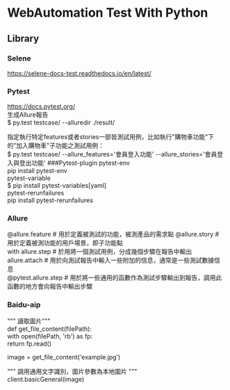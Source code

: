 # WebAutomation Test With Python  
## Library   
### Selene   
<https://selene-docs-test.readthedocs.io/en/latest/>   

### Pytest 
<https://docs.pytest.org/>  
生成Allure報告  
	$ py.test testcase/ --alluredir ./result/    

指定執行特定features或者stories一部皆測試用例，比如執行"購物車功能"下的"加入購物車"子功能之測試用例：   
	$ py.test testcase/ --allure_features='會員登入功能' --allure_stories='會員登入與登出功能'
###Pytest-plugin
pytest-env  
pip install pytest-env  
pytest-variable  
$ pip install pytest-variables[yaml]  
pytest-rerunfailures  
pip install pytest-rerunfailures  
### Allure  
@allure.feature # 用於定義被測試的功能，被測產品的需求點 
@allure.story # 用於定義被測功能的用戶場景，即子功能點  
with allure.step # 於用將一個測試用例，分成幾個步驟在報告中輸出  
allure.attach # 用於向測試報告中輸入一些附加的信息，通常是一些測試數據信息   
@pytest.allure.step # 用於將一些通用的函數作為測試步驟輸出到報告，調用此函數的地方會向報告中輸出步驟   

### Baidu-aip
""" 讀取圖片"""   
	def get_file_content(filePath):   
    with open(filePath, 'rb') as fp:   
        return fp.read()   

image = get_file_content('example.jpg')   

""" 調用通用文字識別，圖片參數為本地圖片 """   
client.basicGeneral(image)   		

